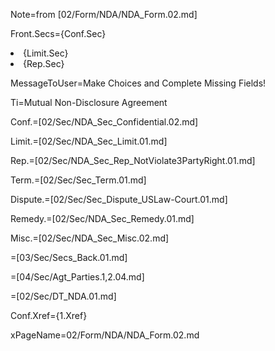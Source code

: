 Note=from [02/Form/NDA/NDA_Form.02.md]
 
Front.Secs={Conf.Sec}<li>{Limit.Sec}<li>{Rep.Sec}

MessageToUser=Make Choices and Complete Missing Fields!

Ti=Mutual Non-Disclosure Agreement

Conf.=[02/Sec/NDA_Sec_Confidential.02.md]

Limit.=[02/Sec/NDA_Sec_Limit.01.md]

Rep.=[02/Sec/NDA_Sec_Rep_NotViolate3PartyRight.01.md]

Term.=[02/Sec/Sec_Term.01.md]

Dispute.=[02/Sec/Sec_Dispute_USLaw-Court.01.md]

Remedy.=[02/Sec/NDA_Sec_Remedy.01.md]

Misc.=[02/Sec/NDA_Sec_Misc.02.md]

=[03/Sec/Secs_Back.01.md]

=[04/Sec/Agt_Parties.1,2.04.md]

=[02/Sec/DT_NDA.01.md]


Conf.Xref={1.Xref}

xPageName=02/Form/NDA/NDA_Form.02.md